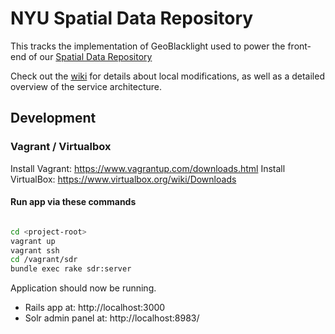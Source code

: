 # NYU Spatial Data Repository

This tracks the implementation of GeoBlacklight used to power the front-end of our [Spatial Data Repository](https://geo.nyu.edu)

Check out the [wiki](https://github.com/NYULibraries/spatial_data_repository/wiki) for details about local modifications, as well as a detailed overview of the service architecture.

## Development

### Vagrant / Virtualbox

Install Vagrant: https://www.vagrantup.com/downloads.html
Install VirtualBox: https://www.virtualbox.org/wiki/Downloads

#### Run app via these commands

```bash

cd <project-root>
vagrant up
vagrant ssh
cd /vagrant/sdr
bundle exec rake sdr:server
```

Application should now be running.

* Rails app at: http://localhost:3000
* Solr admin panel at: http://localhost:8983/
